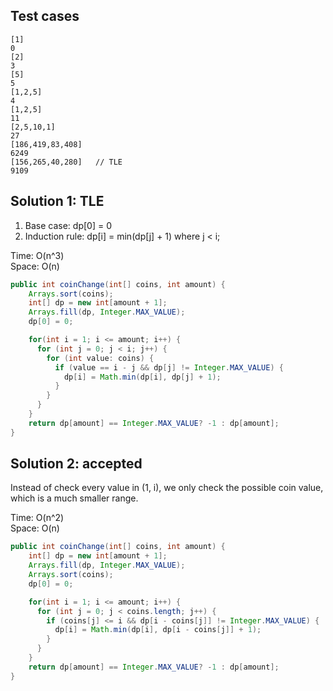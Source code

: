 ## Test cases
```
[1]
0
[2]
3
[5]
5
[1,2,5]
4
[1,2,5]
11
[2,5,10,1]
27
[186,419,83,408]
6249
[156,265,40,280]   // TLE
9109
```

## Solution 1: TLE 

1. Base case: dp[0] = 0  
2. Induction rule: dp[i] = min(dp[j] + 1) where j < i;  

Time: O(n^3)  
Space: O(n)  

```java
public int coinChange(int[] coins, int amount) {
    Arrays.sort(coins);
    int[] dp = new int[amount + 1];
    Arrays.fill(dp, Integer.MAX_VALUE);
    dp[0] = 0;

    for(int i = 1; i <= amount; i++) {
      for (int j = 0; j < i; j++) {
        for (int value: coins) {
          if (value == i - j && dp[j] != Integer.MAX_VALUE) {
            dp[i] = Math.min(dp[i], dp[j] + 1);
          }
        }
      }
    }
    return dp[amount] == Integer.MAX_VALUE? -1 : dp[amount];
}
```

## Solution 2: accepted

Instead of check every value in (1, i), we only check the possible coin value, which is a much smaller range.  

Time: O(n^2)  
Space: O(n)  

```java
public int coinChange(int[] coins, int amount) {
    int[] dp = new int[amount + 1];
    Arrays.fill(dp, Integer.MAX_VALUE);
    Arrays.sort(coins);
    dp[0] = 0;

    for(int i = 1; i <= amount; i++) {
      for (int j = 0; j < coins.length; j++) {
        if (coins[j] <= i && dp[i - coins[j]] != Integer.MAX_VALUE) {
          dp[i] = Math.min(dp[i], dp[i - coins[j]] + 1);
        }
      }
    }
    return dp[amount] == Integer.MAX_VALUE? -1 : dp[amount];
}
```
